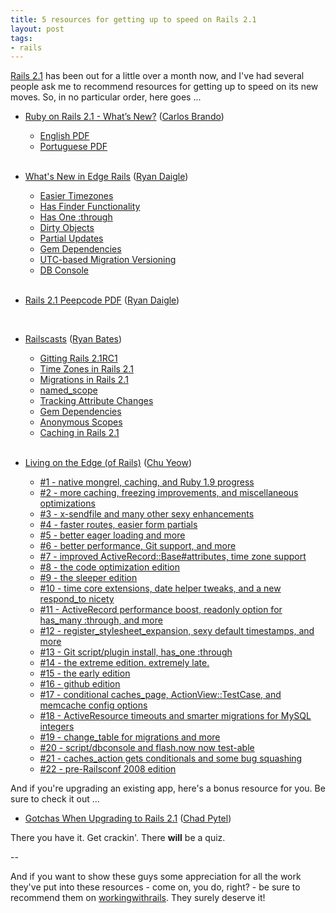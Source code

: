 ```yaml
---
title: 5 resources for getting up to speed on Rails 2.1
layout: post
tags:
- rails
---
```

[Rails 2.1](http://blog.rubyonrails.org/2008/6/1/rails-2-1-time-zones-dirty-caching-gem-dependencies-caching-etc "Riding Rails: Rails 2.1: Time zones, dirty, caching, gem dependencies, caching, etc") has been out for a little over a month now, and I've had several people ask me to recommend resources for getting up to speed on its new moves.  So, in no particular order, here goes ...

* [Ruby on Rails 2.1 - What’s New?](http://www.nomedojogo.com/2008/06/09/new-free-book-ruby-on-rails-21-whats-new/ "Nome do Jogo - New Free Book: Ruby on Rails 2.1 - What's new?") ([Carlos Brando](http://www.workingwithrails.com/person/8137-carlos-brando "Recommend Carlos Brando on workingwithrails.com"))
  * [English PDF](http://www.nomedojogo.com/livro/carlosbrando-rubyonrails21_en.pdf "Ruby on Rails 2.1 - What's new? (English Translation)")
  * [Portuguese PDF](http://www.nomedojogo.com/livro/carlosbrando-rubyonrails21.pdf "Ruby on Rails 2.1 - What's new? (Original Portuguese Edition)")
<br/><br/>

* [What's New in Edge Rails](http://ryandaigle.com/ "Ryan's Scraps") ([Ryan Daigle](http://www.workingwithrails.com/person/7379 "Recommend Ryan Daigle on workingwithrails.com"))
  * [Easier Timezones](http://ryandaigle.com/articles/2008/1/25/what-s-new-in-edge-rails-easier-timezones "Ryan's Scraps: What's New in Edge Rails: Easier Timezones")
  * [Has Finder Functionality](http://ryandaigle.com/articles/2008/3/24/what-s-new-in-edge-rails-has-finder-functionality "Ryan's Scraps: What's New in Edge Rails: Has Finder Functionality")
  * [Has One :through](http://ryandaigle.com/articles/2008/3/24/what-s-new-in-edge-rails-has-one-through "Ryan's Scraps: What's New in Edge Rails: Has One :through")
  * [Dirty Objects](http://ryandaigle.com/articles/2008/3/31/what-s-new-in-edge-rails-dirty-objects "Ryan's Scraps: What's New in Edge Rails: Dirty Objects")
  * [Partial Updates](http://ryandaigle.com/articles/2008/4/1/what-s-new-in-edge-rails-partial-updates "Ryan's Scraps: What's New in Edge Rails: Partial Updates")
  * [Gem Dependencies](http://ryandaigle.com/articles/2008/4/1/what-s-new-in-edge-rails-gem-dependencies "Ryan's Scraps: What's New in Edge Rails: Gem Dependencies")
  * [UTC-based Migration Versioning](http://ryandaigle.com/articles/2008/4/2/what-s-new-in-edge-rails-utc-based-migration-versioning "Ryan's Scraps: What's New in Edge Rails: UTC-based Migration Versioning")
  * [DB Console](http://ryandaigle.com/articles/2008/5/13/what-s-new-in-edge-rails-db-console "Ryan's Scraps: What's New in Edge Rails: DB Console")
<br/><br/>

* [Rails 2.1 Peepcode PDF](http://peepcode.com/products/rails2-pdf "Rails2 PDF") ([Ryan Daigle](http://www.workingwithrails.com/person/7379 "Recommend Ryan Daigle on workingwithrails.com"))
<br/>

* [Railscasts](http://railscasts.com "Railscasts") ([Ryan Bates](http://workingwithrails.com/person/6491-ryan-bates "Recommend Ryan Bates on workingwithrails.com"))
  * [Gitting Rails 2.1RC1](http://railscasts.com/episodes/105 "Railscasts - Gitting Rails 2.1 RC1")
  * [Time Zones in Rails 2.1](http://railscasts.com/episodes/106 "Railscasts - Time Zones in Rails 2.1")
  * [Migrations in Rails 2.1](http://railscasts.com/episodes/107 "Railscasts - Migrations in Rails 2.1")
  * [named_scope](http://railscasts.com/episodes/108 "Railscasts - named_scope")
  * [Tracking Attribute Changes](http://railscasts.com/episodes/109 "Railscasts - Tracking Attribute Changes")
  * [Gem Dependencies](http://railscasts.com/episodes/110 "Railscasts - Gem Dependencies")
  * [Anonymous Scopes](http://railscasts.com/episodes/111 "Railscasts - Advanced Search Form")
  * [Caching in Rails 2.1](http://railscasts.com/episodes/112 "Railscasts - Anonymous Scopes")
<br/><br/>

* [Living on the Edge (of Rails)](http://blog.codefront.net/category/edge-rails/ "Edge Rails — redemption in a blog") ([Chu Yeow](http://www.workingwithrails.com/person/5957-cheah-chu-yeow "Recommend Chu Yeow on workingwithrails.com"))
  * [#1 - native mongrel, caching, and Ruby 1.9 progress](http://blog.codefront.net/2008/01/02/whats-new-on-edge-rails-the-pilot/ "Living on the Edge (of Rails) - the pilot — redemption in a blog")
  * [#2 - more caching, freezing improvements, and miscellaneous optimizations](http://blog.codefront.net/2008/01/09/living-on-the-edge-of-rails-1st-week-of-the-year-edition/ "Living on the Edge (of Rails) - 1st week of the year edition — redemption in a blog")
  * [#3 - x-sendfile and many other sexy enhancements](http://blog.codefront.net/2008/01/16/living-on-the-edge-of-rails-3-x-sendfile-and-many-other-sexy-enhancements/ "Living on the Edge (of Rails) #3 - X-Sendfile and many other sexy enhancements — redemption in a blog")
  * [#4 - faster routes, easier form partials](http://blog.codefront.net/2008/01/23/living-on-the-edge-of-rails-4-faster-routes-easier-form-partials/ "Living on the edge (of Rails) #4 - faster routes, easier form partials — redemption in a blog")
  * [#5 - better eager loading and more](http://blog.codefront.net/2008/01/30/living-on-the-edge-of-rails-5-better-eager-loading-and-more/ "Living on the edge (of Rails) #5 - better eager loading and more — redemption in a blog")
  * [#6 - better performance, Git support, and more](http://blog.codefront.net/2008/02/06/living-on-the-edge-of-rails-6-better-performance-git-support-and-more/ "Living on the edge (of Rails) #6 - better performance, Git support, and more — redemption in a blog")
  * [#7 - improved ActiveRecord::Base#attributes, time zone support](http://blog.codefront.net/2008/02/13/living-on-the-edge-of-rails-7-improved-activerecordbaseattributes-time-zone-support/ "Living on the edge (of Rails) #7 - improved ActiveRecord::Base#attributes, time zone support — redemption in a blog")
  * [#8 - the code optimization edition](http://blog.codefront.net/2008/02/19/living-on-the-edge-of-rails-8-the-code-optimization-edition/ "Living on the edge (of Rails) #8 - the code optimization edition — redemption in a blog")
  * [#9 - the sleeper edition](http://blog.codefront.net/2008/02/27/living-on-the-edge-of-rails-9-the-sleeper-edition/ "Living on the edge (of Rails) #9 - the sleeper edition — redemption in a blog")
  * [#10 - time core extensions, date helper tweaks, and a new respond_to nicety](http://blog.codefront.net/2008/03/05/living-on-the-edge-of-rails-10/ "Living on the edge (of Rails) #10 — redemption in a blog")
  * [#11 - ActiveRecord performance boost, readonly option for has_many :through, and more](http://blog.codefront.net/2008/03/12/living-on-the-edge-of-rails-11/ "Living on the edge (of Rails) #11 — redemption in a blog")
  * [#12 - register\_stylesheet\_expansion, sexy default timestamps, and more](http://blog.codefront.net/2008/03/20/living-on-the-edge-of-rails-12/ "Living on the edge (of Rails) #12 — redemption in a blog")
  * [#13 - Git script/plugin install, has_one :through](http://blog.codefront.net/2008/03/27/living-on-the-edge-of-rails-13-git-scriptplugin-install-has_one-through/ "Living on the edge (of Rails) #13 - Git script/plugin install, has_one :through — redemption in a blog")
  * [#14 - the extreme edition. extremely late.](http://blog.codefront.net/2008/04/05/living-on-the-edge-of-rails-14-the-extreme-edition-extremely-late/ "Living on the edge (of Rails) #14 - the extreme edition. Extremely late. — redemption in a blog")
  * [#15 - the early edition](http://blog.codefront.net/2008/04/06/living-on-the-edge-of-rails-15-the-early-edition/ "Living on the edge (of Rails) #15 - the early edition — redemption in a blog")
  * [#16 - github edition](http://blog.codefront.net/2008/04/13/living-on-the-edge-of-rails-16-github-edition/ "Living on the edge (of Rails) #16 - Github edition — redemption in a blog")
  * [#17 - conditional caches_page, ActionView::TestCase, and memcache config options](http://blog.codefront.net/2008/04/20/living-on-the-edge-of-rails-17/ "Living on the edge (of Rails) #17 — redemption in a blog")
  * [#18 - ActiveResource timeouts and smarter migrations for MySQL integers](http://blog.codefront.net/2008/04/27/living-on-the-edge-of-rails-18/ "Living on the edge (of Rails) #18 — redemption in a blog")
  * [#19 - change_table for migrations and more](http://blog.codefront.net/2008/05/04/living-on-the-edge-of-rails-19-change_table-for-migrations-and-more/ "Living on the edge (of Rails) #19 - change_table for migrations and more — redemption in a blog")
  * [#20 - script/dbconsole and flash.now now test-able](http://blog.codefront.net/2008/05/11/living-on-the-edge-of-rails-20-scriptdbconsole-and-flashnow-now-test-able/ "Living on the edge (of Rails) #20 - script/dbconsole and flash.now now test-able — redemption in a blog")
  * [#21 - caches_action gets conditionals and some bug squashing](http://blog.codefront.net/2008/05/18/living-on-the-edge-of-rails-21/ "Living on the edge (of Rails) #21 — redemption in a blog")
  * [#22 - pre-Railsconf 2008 edition](http://blog.codefront.net/2008/05/25/living-on-the-edge-of-rails-22-pre-railsconf-2008-edition/ "Living on the edge (of Rails) #22 - pre-Railsconf 2008 edition — redemption in a blog")

And if you're upgrading an existing app, here's a bonus resource for you.  Be sure to check it out ...

* [Gotchas When Upgrading to Rails 2.1](http://giantrobots.thoughtbot.com/2008/6/19/gotchas-when-upgrading-to-rails-2-1 ":: GIANT ROBOTS SMASHING INTO OTHER GIANT ROBOTS :: Gotchas When Upgrading to Rails 2.1") ([Chad Pytel](http://www.workingwithrails.com/person/5509-chad-pytel "Recommend Chad Pytel on workingwithrails.com"))

There you have it.  Get crackin'.  There **will** be a quiz.

--

And if you want to show these guys some appreciation for all the work they've put into these resources - come on, you do, right? - be sure to recommend them on [workingwithrails](http://www.workingwithrails.com "Working With Rails").   They surely deserve it!
